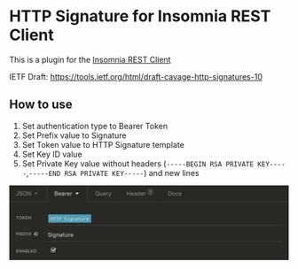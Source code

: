 # HTTP Signature for Insomnia REST Client
This is a plugin for the [Insomnia REST Client](https://insomnia.rest/)

IETF Draft: https://tools.ietf.org/html/draft-cavage-http-signatures-10

## How to use
1. Set authentication type to Bearer Token
2. Set Prefix value to Signature
3. Set Token value to HTTP Signature template
4. Set Key ID value
5. Set Private Key value without headers (`-----BEGIN RSA PRIVATE KEY-----`,`-----END RSA PRIVATE KEY-----`) and new lines

![Screenshot](https://raw.githubusercontent.com/adnsio/insomnia-plugin-http-signature/master/screenshot.png)
